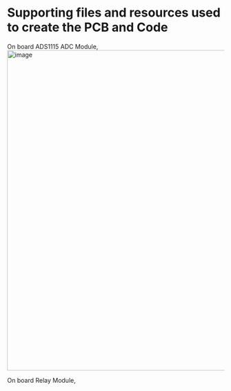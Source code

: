 # Supporting files and resources used to create the PCB and Code 

On board ADS1115 ADC Module,
<img width="742" alt="image" src="https://github.com/bochoa510/projectPSI/assets/65479298/f71b1120-867c-44ad-8356-ab2d5696c5a1">

On board Relay Module, 

